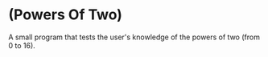 (Powers Of Two)
===============

A small program that tests the user's knowledge of the powers of two (from 0 to 16). 
